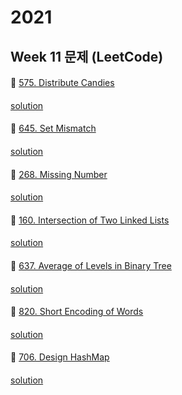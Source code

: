 # 2021
## Week 11 문제 (LeetCode)

####
👀 [575. Distribute Candies
](https://leetcode.com/problems/distribute-candies/)
####
[solution](https://github.com/YChaeeun/Algorithm/blob/master/week12/LeetCode_575.py)

####
👀 [645. Set Mismatch](https://leetcode.com/problems/set-mismatch/)
####
[solution](https://github.com/YChaeeun/Algorithm/blob/master/week12/LeetCode_645.py)

####
👀 [268. Missing Number](https://leetcode.com/problems/missing-number/)
####
[solution](https://github.com/YChaeeun/Algorithm/blob/master/week12/LeetCode_268.py)

####
👀 [160. Intersection of Two Linked Lists](https://leetcode.com/problems/intersection-of-two-linked-lists/)
####
[solution](https://github.com/YChaeeun/Algorithm/blob/master/week12/LeetCode_160.py)

####
👀 [637. Average of Levels in Binary Tree](https://leetcode.com/problems/average-of-levels-in-binary-tree/)
####
[solution]()

####
👀 [820. Short Encoding of Words](https://leetcode.com/problems/short-encoding-of-words/)
####
[solution]()

####
👀 [706. Design HashMap](https://leetcode.com/problems/design-hashmap/)
####
[solution]()

